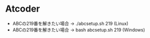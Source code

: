 # Atcoder

* ABCの219番を解きたい場合 -> ./abcsetup.sh 219 (Linux)
* ABCの219番を解きたい場合 -> bash abcsetup.sh 219 (Windows)